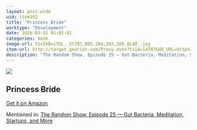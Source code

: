 ```yaml
---
layout: post-wide
uid: item162
title: "Princess Bride"
worktype: "Development"
date: 2016-03-31 01:01:01
categories: book
image-url: 51xIkBuiTUL._SY291_BO1,204,203,200_QL40_.jpg
item-url: http://target.georiot.com/Proxy.ashx?tsid=14707&GR_URL=http%3A%2F%2Fwww.amazon.com%2FPrincess-Screenplay-William-Goldman-Producer%2Fdp%2FB007MRY67M%2F
description: "The Random Show, Episode 25 — Gut Bacteria, Meditation, Startups, and More"
---
```

<a href="http://target.georiot.com/Proxy.ashx?tsid=14707&GR_URL=http%3A%2F%2Fwww.amazon.com%2FPrincess-Screenplay-William-Goldman-Producer%2Fdp%2FB007MRY67M%2F" target="blank"><img src="../../../../img/thumbs/51xIkBuiTUL._SY291_BO1,204,203,200_QL40_.jpg" class="prod-img"></a>
<h2>Princess Bride</h2>
<p><a href="http://target.georiot.com/Proxy.ashx?tsid=14707&GR_URL=http%3A%2F%2Fwww.amazon.com%2FPrincess-Screenplay-William-Goldman-Producer%2Fdp%2FB007MRY67M%2F" target="blank">Get it on Amazon</a><p>
<p>Mentioned in: <a href="http://fourhourworkweek.com/2014/08/22/the-random-show-episode-25-gut-bacteria-meditation-startups-and-more/" target="blank">The Random Show, Episode 25 — Gut Bacteria, Meditation, Startups, and More</a></p>
